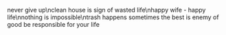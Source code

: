 never give up\nclean house is sign of wasted life\nhappy wife - happy life\nnothing is impossible\ntrash happens sometimes
the best is enemy of good
be responsible for your life
